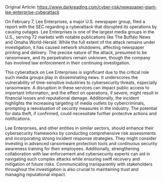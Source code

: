 Original Article: https://www.darkreading.com/cyber-risk/newspaper-giant-lee-enterprise-cyberattack

On February 7, Lee Enterprises, a major U.S. newspaper group, filed a report with the SEC regarding a cyberattack that disrupted its operations by causing outages. Lee Enterprises is one of the largest media groups in the U.S., serving 72 markets with notable publications like The Buffalo News and Omaha World-Herald. While the full extent of the attack remains under investigation, it has caused network shutdowns, affecting newspaper printing and delivery. The precise nature of the attack, presumed to be ransomware, and its perpetrators remain unknown, though the company has involved law enforcement in their continuing investigation.

This cyberattack on Lee Enterprises is significant due to the critical role such media groups play in disseminating news. It underscores the vulnerability of time-sensitive industries to cybersecurity threats, especially ransomware. A disruption in these services can impact public access to important information, and the effect on operations, if severe, might result in financial losses and reputational damage. Additionally, the incident highlights the increasing targeting of media outlets by cybercriminals, prompting a reevaluation of security measures in the industry. The potential for data theft, if confirmed, could necessitate further protective actions and notifications.

Lee Enterprises, and other entities in similar sectors, should enhance their cybersecurity frameworks by conducting comprehensive risk assessments and incorporating strong incident response strategies. They might consider investing in advanced ransomware protection tools and continuous security awareness training for their employees. Additionally, strengthening collaboration with law enforcement and cybersecurity experts can aid in navigating such complex attacks while ensuring swift recovery and mitigation of future risks. Communicating transparently with stakeholders throughout the investigation is also crucial to maintaining trust and managing reputational impact.
